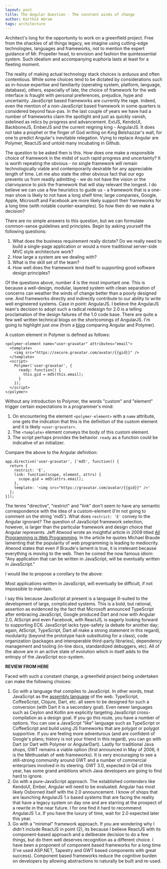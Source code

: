 ```yaml
---
layout: post
title: The Angular Question - The constant winds of change
author: Karthik Abram
tags: architecture
---
```


Architect's long for the opportunity to work on a greenfield project. Free from the shackles of all things legacy, we imagine using cutting-edge technologies, languages and frameworks, not to mention the expert guidance of Mr. Propeller head, to envision and fashion the quintessential system. Such idealism and accompanying euphoria lasts at least for a fleeting moment.

The reality of making actual technology stack choices is arduous and often contentious. While some choices tend to be dictated by considerations such as in-house expertise and familiarity (operating system, platform, language, database), others, especially of late, the choice of framework for the web interface is fraught with personal preferences, prejudice, hype and uncertainty. JavaScript based frameworks are currently the rage. Indeed, even the mention of a non-JavaScript based framework in some quarters is considered beyond faux-pas. In the last couple of years we have had a number of frameworks claim the spotlight and just as quickly vanish, sidelined as relics by progress and advancement. ExtJS, KendoUI, BackboneJS, EmberJS and the current reigning king - AngularJS. It does not take a prophet or the finger of God writing on King Belshazzar's wall, for one to predict Angular's inevitable relegation. Vying to replace Angular are Polymer, ReactJS and untold many incubating in Github. 

The question to be asked then is this. How does one make a responsible choice of framework in the midst of such  rapid progress and uncertainty? It is worth repeating the obvious - no single framework will remain technologically viable and contemporarily desirable for any appreciable length of time. Let me also state the other obvious fact that our ego prevents us from readily admitting - we do not have the vision or the clairvoyance to pick the framework that will stay relevant the longest. I do believe we can use a few heuristics to guide us - a framework that is a one-man show is likely to not have a long shelf time; large companies, Google, Apple, Microsoft and Facebook are more likely support their frameworks for a long time (with notable counter-examples). So how then do we make a decision?

There are no simple answers to this question, but we can formulate common-sense guidelines and principles. Begin by asking yourself the following questions:

1) What does the business requirement really dictate? Do we really need to build a single-page application or would a more traditional server-side MVC style architecture work?
2) How large a system are we dealing with? 
3) What is the skill set of the team?
4) How well does the framework lend itself to supporting good software design principles? 

Of the questions above, number 4 is the most important one. This is because a well-design, modular, layered system with clean separation of concerns can weather the winds of change better than a poorly designed one. And frameworks directly and indirectly contribute to our ability to write well engineered systems. Case in point: AngularJS. I believe the AngularJS team's decision to adopt such a radical redesign for 2.0 is a telling proclamation of the design failures of the 1.0 code base. There are quite a few well written technical blogs on the shortcomings of AngularJS. I'm going to highlight just one (from a [blog](http://www.binpress.com/blog/2014/06/26/polymer-vs-angular/) comparing Angular and Polymer).

A custom element in Polymer is defined as follows:
```
<polymer-element name="user-gravatar" attributes="email">
  <template>
    <img src="https://secure.gravatar.com/avatar/{{gid}}" />
  </template>
  <script>
    Polymer('user-gravatar', {
      ready: function() {
        this.gid = md5(this.email);
      }
    });
  </script>
</polymer>
```
Without any introduction to Polymer, the words "custom" and "element" trigger certain expectations in a programmer's mind:

1. On encountering the element `<polymer-element>` with a `name` attribute, one gets the indication that this is the definition of the custom element and it is likely `<user-gravatar>`.
2. The `<template>` element conveys the body of this custom element.
3. The script perhaps provides the behavior. `ready` as a function could be indicative of an initializer.


Compare the above to the Angular definition:

```
app.directive('user-gravatar', ['md5', function() {
  return {
    restrict: 'E',
    link: function(scope, element, attrs) {
      scope.gid = md5(attrs.email);
    },
    template: '<img src="https://gravatar.com/avatar/{{gid}}" />'
  };
}]);
```

The terms "directive", "restrict" and "link" don't seem to have any semantic correspondence with the idea of a custom-element (I'm not going to comment on the string 'md5'). What does `restrict: 'E'` convey to the Angular ignorant? The question of JavaScript framework selection, however, is larger than the particular framework and design choice that Angular represents. Jeff Atwood wrote an insightful article in 2009 titled [All Programming is Web Programming](http://blog.codinghorror.com/all-programming-is-web-programming/). In the article he quotes Michael Braude lamenting that the popularity of web programming is leading to mediocrity. Atwood states that even if Braude's lament is true, it is irrelevant because everything is moving to the web. Then he coined the now famous idiom: "Any application that can be written in JavaScript, will be eventually written in JavaScript."

I would like to propose a corollary to the above:

Most applications written in JavaScript, will eventually be difficult, if not impossible to maintain.

I say this because JavaScript at present is a language ill-suited to the development of large, complicated systems. This is a bold, but rational, assertion as evidenced by the fact that Microsoft announced TypeScript after embracing JavaScript, Google produced Dart and now with Angular 2.0, AtScript and even Facebook, with ReactJS, is eagerly looking forward to supporting EC6. JavaScript lacks type-safety (a debate for another day; again, AtScript, TypeScript, Dart all make a strong statement in this regard), modularity (beyond the prototype hack substituting for a class), code organization (packages and interoperable third-party libraries), dependency management and tooling (in-line docs, standardized debuggers, etc). All of the above are in an active state of evolution which in itself adds to the entropy of the JavaScript eco-system.

**REVIEW FROM HERE**

Faced with such a constant change, a greenfield project being undertaken can make the following choices:

1. Go with a language that compiles to JavaScript. In other words, treat JavaScript as the [assembly language](http://www.hanselman.com/blog/JavaScriptIsWebAssemblyLanguageAndThatsOK.aspx) of the web. TypeScript, CoffeeScript, Clojure, Dart, etc. all seem to be designed for such a conversion (with Dart it is a secondary goal). Even newer languages such as Ceylon and Kotlin are explicitly targeting JavaScript cross-compilation as a design goal. If you go this route, you have a number of options. You can use a JavaScrpt "like" language such as TypeScript or CoffeeScript and build using JS frameworks that are polygot or polygot supportive. If you are feeling more adventurous (and are confident of Google's plans; history is not your friend in this regard), you can go with Dart (or Dart with Polymer or AngularDart). Lastly for traditional Java shops, GWT remains a viable option (first announced in May of 2006, it is the Methuselah of web frameworks). It is very encouraging to see a still-strong community around GWT and a number of commercial enterprises involved in its steering. GWT 3.0, expected in Q4 of this year, has some grand ambitions which Java developers are going to find hard to ignore.
2. Go with a pure-JavaScript approach. The established contenders like KendoUI, Ember, Angular will need to be evaluated. Angular has most likely Osborned itself with the 2.0 announcement. I know of shops that are launching AngularJS 1.x based systems that are facing the reality that have a legacy system on day one and are starring at the prospect of a rewrite in the near future. I for one find it hard to recommend AngularJS 1.x. If you have the luxury of time, wait for 2.0 expected later this year.
3. Go with a "minimal" framework approach. If you are wondering why I didn't include ReactJS in point (2), its because I believe ReactJS with its component-based approach and a deliberate decision to do a few things, but do them well deserves recognition as a different choice. I have been a proponent of component based frameworks for a long time (I've used ASP.NET, Tapestry and GWT based components with great success). Component based frameworks reduce the cognitive burden on developers by allowing abstractions to naturally be built and re-used. 

